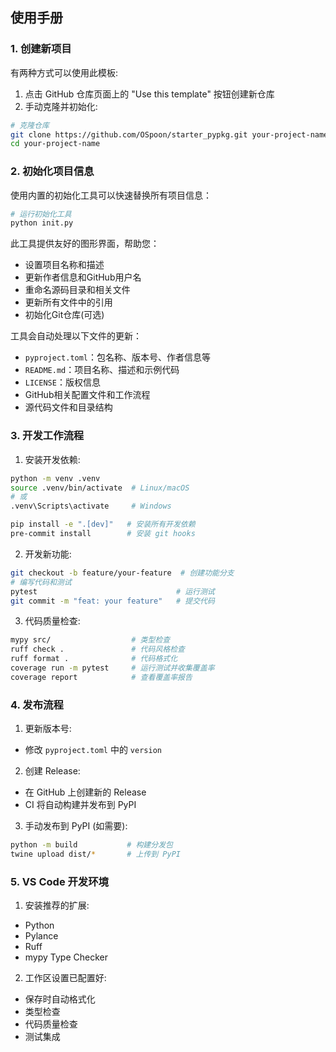 ## 使用手册

### 1. 创建新项目

有两种方式可以使用此模板:

1. 点击 GitHub 仓库页面上的 "Use this template" 按钮创建新仓库
2. 手动克隆并初始化:
```bash
# 克隆仓库
git clone https://github.com/OSpoon/starter_pypkg.git your-project-name
cd your-project-name
```

### 2. 初始化项目信息

使用内置的初始化工具可以快速替换所有项目信息：

```bash
# 运行初始化工具
python init.py
```

此工具提供友好的图形界面，帮助您：
- 设置项目名称和描述
- 更新作者信息和GitHub用户名
- 重命名源码目录和相关文件
- 更新所有文件中的引用
- 初始化Git仓库(可选)

工具会自动处理以下文件的更新：
- `pyproject.toml`：包名称、版本号、作者信息等
- `README.md`：项目名称、描述和示例代码
- `LICENSE`：版权信息
- GitHub相关配置文件和工作流程
- 源代码文件和目录结构

### 3. 开发工作流程

1. 安装开发依赖:
```bash
python -m venv .venv
source .venv/bin/activate  # Linux/macOS
# 或
.venv\Scripts\activate     # Windows

pip install -e ".[dev]"   # 安装所有开发依赖
pre-commit install        # 安装 git hooks
```

2. 开发新功能:
```bash
git checkout -b feature/your-feature  # 创建功能分支
# 编写代码和测试
pytest                               # 运行测试
git commit -m "feat: your feature"   # 提交代码
```

3. 代码质量检查:
```bash
mypy src/                  # 类型检查
ruff check .               # 代码风格检查
ruff format .              # 代码格式化
coverage run -m pytest     # 运行测试并收集覆盖率
coverage report            # 查看覆盖率报告
```

### 4. 发布流程

1. 更新版本号:
- 修改 `pyproject.toml` 中的 `version`

2. 创建 Release:
- 在 GitHub 上创建新的 Release
- CI 将自动构建并发布到 PyPI

3. 手动发布到 PyPI (如需要):
```bash
python -m build           # 构建分发包
twine upload dist/*       # 上传到 PyPI
```

### 5. VS Code 开发环境

1. 安装推荐的扩展:
- Python
- Pylance
- Ruff
- mypy Type Checker

2. 工作区设置已配置好:
- 保存时自动格式化
- 类型检查
- 代码质量检查
- 测试集成